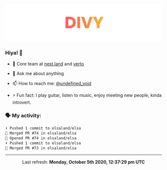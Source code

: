 
![](https://github.com/divy-work/divy-work/raw/master/assets/divy.png)

### Hiya! 👋

- 🔭 Core team at [nest.land](https://github.com/nestdotland/nest.land) and [verto](https://github.com/useverto/verto)

- 💬 Ask me about anything

- 📫 How to reach me: [@undefined_void](https://instagram.com/divy.exe)

- ⚡ Fun fact: I play guitar, listen to music, enjoy meeting new people, kinda introvert.

### 🗣 My activity:

```
⬆️ Pushed 1 commit to elsaland/elsa
🎉 Merged PR #74 in elsaland/elsa
💪 Opened PR #74 in elsaland/elsa
⬆️ Pushed 1 commit to elsaland/elsa
🎉 Merged PR #73 in elsaland/elsa
```

------------
<p align="center">Last refresh: <b>Monday, October 5th 2020, 12:37:29 pm UTC</b></p>
